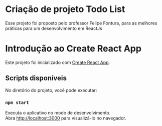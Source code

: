 # Criação de projeto Todo List

Esse projeto foi proposto pelo professor Felipe Fontura, para as melhores práticas para um desenvolvimento em ReactJs

# Introdução ao Create React App

Este projeto foi inicializado com [Create React App](https://github.com/facebook/create-react-app).

## Scripts disponíveis

No diretório do projeto, você pode executar:

### `npm start`

Executa o aplicativo no modo de desenvolvimento.\
Abra [http://localhost:3000](http://localhost:3000) para visualizá-lo no navegador.


